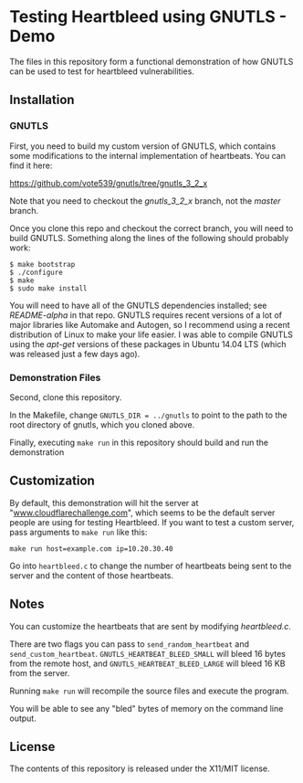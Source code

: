Testing Heartbleed using GNUTLS - Demo
======================================

The files in this repository form a functional demonstration of how GNUTLS can be used to test for heartbleed vulnerabilities.

## Installation

### GNUTLS

First, you need to build my custom version of GNUTLS, which contains some modifications to the internal implementation of heartbeats.  You can find it here:

https://github.com/vote539/gnutls/tree/gnutls_3_2_x

Note that you need to checkout the *gnutls_3_2_x* branch, not the *master* branch.

Once you clone this repo and checkout the correct branch, you will need to build GNUTLS.  Something along the lines of the following should probably work:

	$ make bootstrap
	$ ./configure
	$ make
	$ sudo make install

You will need to have all of the GNUTLS dependencies installed; see *README-alpha* in that repo.  GNUTLS requires recent versions of a lot of major libraries like Automake and Autogen, so I recommend using a recent distribution of Linux to make your life easier.  I was able to compile GNUTLS using the *apt-get* versions of these packages in Ubuntu 14.04 LTS (which was released just a few days ago).

### Demonstration Files

Second, clone this repository.

In the Makefile, change `GNUTLS_DIR = ../gnutls` to point to the path to the root directory of gnutls, which you cloned above.

Finally, executing `make run` in this repository should build and run the demonstration

## Customization

By default, this demonstration will hit the server at "www.cloudflarechallenge.com", which seems to be the default server people are using for testing Heartbleed.  If you want to test a custom server, pass arguments to `make run` like this:

    make run host=example.com ip=10.20.30.40

Go into `heartbleed.c` to change the number of heartbeats being sent to the server and the content of those heartbeats.

## Notes

You can customize the heartbeats that are sent by modifying *heartbleed.c*.

There are two flags you can pass to `send_random_heartbeat` and `send_custom_heartbeat`.  `GNUTLS_HEARTBEAT_BLEED_SMALL` will bleed 16 bytes from the remote host, and `GNUTLS_HEARTBEAT_BLEED_LARGE` will bleed 16 KB from the server.

Running `make run` will recompile the source files and execute the program.

You will be able to see any "bled" bytes of memory on the command line output.

## License

The contents of this repository is released under the X11/MIT license.
